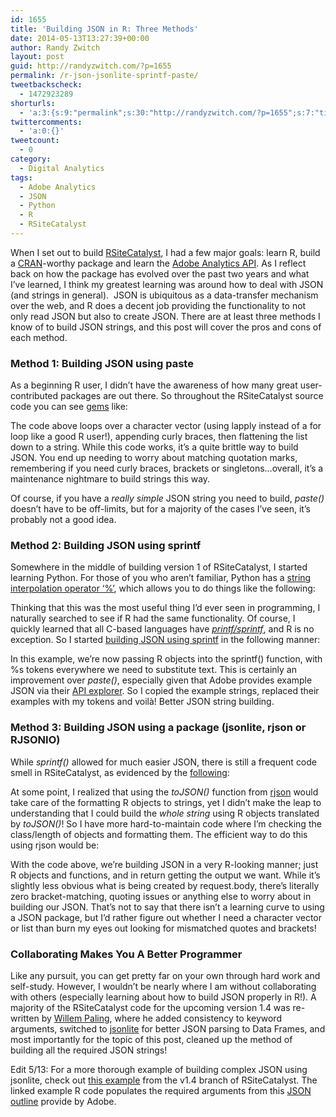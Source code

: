 ```yaml
---
id: 1655
title: 'Building JSON in R: Three Methods'
date: 2014-05-13T13:27:39+00:00
author: Randy Zwitch
layout: post
guid: http://randyzwitch.com/?p=1655
permalink: /r-json-jsonlite-sprintf-paste/
tweetbackscheck:
  - 1472923289
shorturls:
  - 'a:3:{s:9:"permalink";s:30:"http://randyzwitch.com/?p=1655";s:7:"tinyurl";s:26:"http://tinyurl.com/mxjh7hg";s:4:"isgd";s:19:"http://is.gd/AogGiJ";}'
twittercomments:
  - 'a:0:{}'
tweetcount:
  - 0
category:
  - Digital Analytics
tags:
  - Adobe Analytics
  - JSON
  - Python
  - R
  - RSiteCatalyst
---
```

When I set out to build <a title="RSiteCatalyst CRAN" href="http://cran.r-project.org/web/packages/RSiteCatalyst/index.html" target="_blank">RSiteCatalyst</a>, I had a few major goals: learn R, build a <a title="CRAN" href="http://cran.r-project.org/" target="_blank">CRAN</a>-worthy package and learn the <a title="Adobe Analytics API documentation" href="https://marketing.adobe.com/developer/en_US/documentation" target="_blank">Adobe Analytics API</a>. As I reflect back on how the package has evolved over the past two years and what I&#8217;ve learned, I think my greatest learning was around how to deal with JSON (and strings in general).  JSON is ubiquitous as a data-transfer mechanism over the web, and R does a decent job providing the functionality to not only read JSON but also to create JSON. There are at least three methods I know of to build JSON strings, and this post will cover the pros and cons of each method.

<!--more-->

### Method 1: Building JSON using paste

As a beginning R user, I didn&#8217;t have the awareness of how many great user-contributed packages are out there. So throughout the RSiteCatalyst source code you can see <a title="R JSON paste example" href="https://github.com/randyzwitch/RSiteCatalyst/blob/master/R/QueueOvertime.R#L75-78" target="_blank">gems</a> like:

The code above loops over a character vector (using lapply instead of a for loop like a good R user!), appending curly braces, then flattening the list down to a string. While this code works, it&#8217;s a quite brittle way to build JSON. You end up needing to worry about matching quotation marks, remembering if you need curly braces, brackets or singletons&#8230;overall, it&#8217;s a maintenance nightmare to build strings this way.

Of course, if you have a _really simple_ JSON string you need to build, _paste()_ doesn&#8217;t have to be off-limits, but for a majority of the cases I&#8217;ve seen, it&#8217;s probably not a good idea.





### Method 2: Building JSON using sprintf

Somewhere in the middle of building version 1 of RSiteCatalyst, I started learning Python. For those of you who aren&#8217;t familiar, Python has a <a href="https://docs.python.org/2/library/stdtypes.html#string-formatting" title="Python string interpolation" target="_blank">string interpolation operator &#8216;%&#8217;</a>, which allows you to do things like the following:

Thinking that this was the most useful thing I&#8217;d ever seen in programming, I naturally searched to see if R had the same functionality. Of course, I quickly learned that all C-based languages have _<a href="http://en.wikipedia.org/wiki/Printf_format_string" title="History of printf Wikipedia" target="_blank">printf/sprintf</a>_, and R is no exception. So I started <a href="https://github.com/randyzwitch/RSiteCatalyst/blob/master/R/QueueTrended.R#L115-119" title="R JSON sprintf example" target="_blank">building JSON using sprintf</a> in the following manner:

In this example, we&#8217;re now passing R objects into the sprintf() function, with %s tokens everywhere we need to substitute text. This is certainly an improvement over _paste()_, especially given that Adobe provides example JSON via their <a href="https://marketing.adobe.com/developer/en_US/get-started/api-explorer" title="Adobe Analytics API Explorer" target="_blank">API explorer</a>. So I copied the example strings, replaced their examples with my tokens and voilà! Better JSON string building.

### Method 3: Building JSON using a package (jsonlite, rjson or RJSONIO)

While _sprintf()_ allowed for much easier JSON, there is still a frequent code smell in RSiteCatalyst, as evidenced by the <a href="https://github.com/randyzwitch/RSiteCatalyst/blob/master/R/GetTrafficVars.R#L31-39" title="R toJSON" target="_blank">following</a>:

At some point, I realized that using the _toJSON()_ function from <a href="http://cran.r-project.org/web/packages/rjson/index.html" title="rjson" target="_blank">rjson</a> would take care of the formatting R objects to strings, yet I didn&#8217;t make the leap to understanding that I could build the _whole string_ using R objects translated by _toJSON()_! So I have more hard-to-maintain code where I&#8217;m checking the class/length of objects and formatting them. The efficient way to do this using rjson would be:

With the code above, we&#8217;re building JSON in a very R-looking manner; just R objects and functions, and in return getting the output we want. While it&#8217;s slightly less obvious what is being created by request.body, there&#8217;s literally zero bracket-matching, quoting issues or anything else to worry about in building our JSON. That&#8217;s not to say that there isn&#8217;t a learning curve to using a JSON package, but I&#8217;d rather figure out whether I need a character vector or list than burn my eyes out looking for mismatched quotes and brackets!

### Collaborating Makes You A Better Programmer

Like any pursuit, you can get pretty far on your own through hard work and self-study. However, I wouldn&#8217;t be nearly where I am without collaborating with others (especially learning about how to build JSON properly in R!). A majority of the RSiteCatalyst code for the upcoming version 1.4 was re-written by <a href="https://github.com/WillemPaling" title="Willem Paling GitHub" target="_blank">Willem Paling</a>, where he added consistency to keyword arguments, switched to <a href="http://cran.r-project.org/web/packages/jsonlite/index.html" title="jsonlite CRAN" target="_blank">jsonlite</a> for better JSON parsing to Data Frames, and most importantly for the topic of this post, cleaned up the method of building all the required JSON strings!

Edit 5/13: For a more thorough example of building complex JSON using jsonlite, check out <a href="https://github.com/randyzwitch/RSiteCatalyst/blob/version_1_4/R/QueueRanked.R#L67-114" title="Complex R jsonlite example" target="_blank">this example</a> from the v1.4 branch of RSiteCatalyst. The linked example R code populates the required arguments from this <a href="https://gist.github.com/randyzwitch/762343d5e8d8501af522" title="Example JSON call from Adobe API Explorer" target="_blank">JSON outline</a> provide by Adobe.
